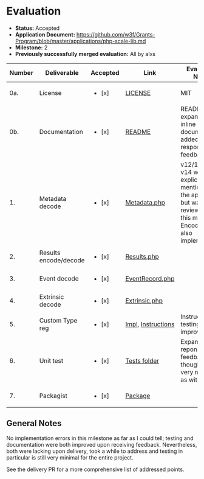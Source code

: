 # Evaluation

- **Status:** Accepted
- **Application Document:** https://github.com/w3f/Grants-Program/blob/master/applications/php-scale-lib.md
- **Milestone:** 2
- **Previously successfully merged evaluation:** All by alxs

| Number | Deliverable           | Accepted               | Link                                                                                                                                                                          | Evaluation Notes                                                                                                                    |
| ------ | --------------------- | ---------------------- | ----------------------------------------------------------------------------------------------------------------------------------------------------------------------------- | ----------------------------------------------------------------------------------------------------------------------------------- |
| 0a.    | License               | <ul><li>[x] </li></ul> | [LICENSE](https://github.com/gmajor-encrypt/php-scale-codec/blob/master/LICENSE)                                                                                              | MIT                                                                                                                                 |
| 0b.    | Documentation         | <ul><li>[x] </li></ul> | [README](https://github.com/gmajor-encrypt/php-scale-codec#readme)                                                                                                            | README expanded and inline documentation added in response to feedback                                                              |
| 1.     | Metadata decode       | <ul><li>[x] </li></ul> | [Metadata.php](https://github.com/gmajor-encrypt/php-scale-codec/blob/master/src/Codec/Types/Metadata.php)                                                                    | v12/13/14. v14 wasn't explicitely mentioned in the application but was reviewed with this milestone. Encoding was also implemented. |
| 2.     | Results encode/decode | <ul><li>[x] </li></ul> | [Results.php](https://github.com/gmajor-encrypt/php-scale-codec/blob/master/src/Codec/Types/Results.php)                                                                      |
| 3.     | Event decode          | <ul><li>[x] </li></ul> | [EventRecord.php](https://github.com/gmajor-encrypt/php-scale-codec/blob/master/src/Codec/Types/EventRecord.php)                                                              |
| 4.     | Extrinsic decode      | <ul><li>[x] </li></ul> | [Extrinsic.php](https://github.com/gmajor-encrypt/php-scale-codec/blob/master/src/Codec/Types/Extrinsic.php)                                                                  |
| 5.     | Custom Type reg       | <ul><li>[x] </li></ul> | [Impl](https://github.com/gmajor-encrypt/php-scale-codec/blob/master/src/Codec/Base.php#L151), [Instructions](https://github.com/gmajor-encrypt/php-scale-codec#custom-types) | Instructions + testing improved                                                                                                     |
| 6.     | Unit test             | <ul><li>[x] </li></ul> | [Tests folder](https://github.com/gmajor-encrypt/php-scale-codec/tree/master/test/Codec/Test)                                                                                 | Expanded in reponse to feedback, though still very minimal as with M1                                                               |
| 7.     | Packagist             | <ul><li>[x] </li></ul> | [Package](https://packagist.org/packages/gmajor/substrate-codec-php)                                                                                                          |

## General Notes

No implementation errors in this milestone as far as I could tell; testing and documentation were both improved upon receiving feedback. Nevertheless, both were lacking upon delivery, took a while to address and testing in particular is still very minimal for the entire project.

See the delivery PR for a more comprehensive list of addressed points.
